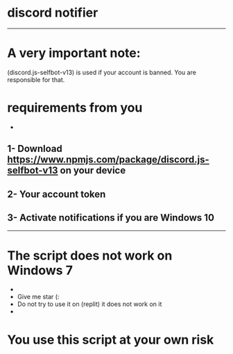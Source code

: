 # discord notifier
-------------------------------------------
# A very important note:
(discord.js-selfbot-v13) is used if your account is banned. You are responsible for that.
# requirements from you
-
1- Download https://www.npmjs.com/package/discord.js-selfbot-v13 on your device
-
2- Your account token
-
3- Activate notifications if you are Windows 10
-
-------
# The script does not work on Windows 7
-
- Give me star (:
- Do not try to use it on (replit) it does not work on it
-
# You use this script at your own risk

